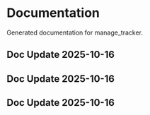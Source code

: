 # Documentation

Generated documentation for manage_tracker.

## Doc Update 2025-10-16

## Doc Update 2025-10-16

## Doc Update 2025-10-16
